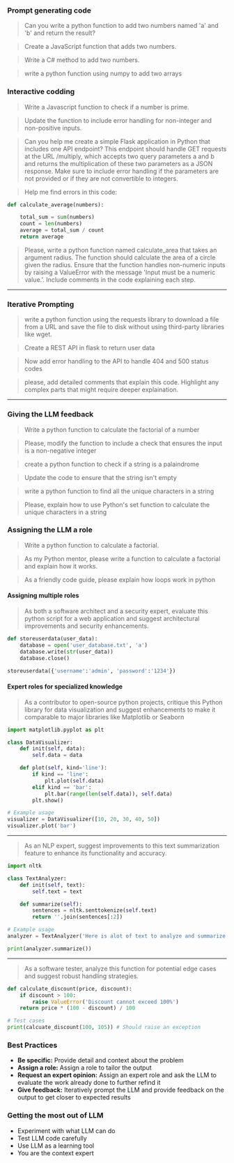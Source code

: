 ### Prompt generating code

> Can you write a python function to add two numbers named 'a' and 'b' and return the result?

> Create a JavaScript function that adds two numbers.

> Write a C# method to add two numbers.

> write a python function using numpy to add two arrays

### Interactive codding

> Write a Javascript function to check if a number is prime.

> Update the function to include error handling for non-integer and non-positive inputs.

> Can you help me create a simple Flask application in Python that includes one API endpoint? This endpoint should handle GET requests at the URL /multiply, which accepts two query parameters a and b and returns the multiplication of these two parameters as a JSON response. Make sure to include error handling if the parameters are not provided or if they are not convertible to integers.

> Help me find errors in this code:

```python
def calculate_average(numbers):

    total_sum = sum(numbers)
    count = len(numbers)
    average = total_sum / count
    return average
```

> Please, write a python function named calculate_area that takes an argument radius. The function should calculate the area of a circle given the radius. Ensure that the function handles non-numeric inputs by raising a ValueError with the message 'Input must be a numeric value.'. Include comments in the code explaining each step.

---

### Iterative Prompting

> write a python function using the requests library to download a file from a URL and save the file to disk without using third-party libraries like wget.

> Create a REST API in flask to return user data

> Now add error handling to the API to handle 404 and 500 status codes

> please, add detailed comments that explain this code. Highlight any complex parts that might require deeper explaination.

---

### Giving the LLM feedback

> Write a python function to calculate the factorial of a number

> Please, modify the function to include a check that ensures the input is a non-negative integer

> create a python function to check if a string is a palaindrome

> Update the code to ensure that the string isn't empty

> write a python function to find all the unique characters in a string

> Please, explain how to use Python's set function to calculate the unique characters in a string

### Assigning the LLM a role

> Write a python function to calculate a factorial.

> As my Python mentor, please write a function to calculate a factorial and explain how it works.

> As a friendly code guide, please explain how loops work in python

#### Assigning multiple roles

> As both a software architect and a security expert, evaluate this python script for a web application and suggest architectural improvements and security enhancements.

```python
def storeuserdata(user_data):
    database = open('user_database.txt', 'a')
    database.write(str(user_data))
    database.close()

storeuserdata({'username':'admin', 'password':'1234'})
```

#### Expert roles for specialized knowledge

> As a contributor to open-source python projects, critique this Python library for data visualization and suggest enhancements to make it comparable to major libraries like Matplotlib or Seaborn

```python
import matplotlib.pyplot as plt

class DataVisualizer:
    def init(self, data):
        self.data = data

    def plot(self, kind='line'):
        if kind == 'line':
            plt.plot(self.data)
        elif kind == 'bar':
            plt.bar(range(len(self.data)), self.data)
        plt.show()

# Example usage
visualizer = DataVisualizer([10, 20, 30, 40, 50])
visualizer.plot('bar')
```

---

> As an NLP expert, suggest improvements to this text summarization feature to enhance its functionality and accuracy.

```python
import nltk

class TextAnalyzer:
    def init(self, text):
        self.text = text

    def summarize(self):
        sentences = nltk.senttokenize(self.text)
        return ''.join(sentences[:2])

# Example usage
analyzer = TextAnalyzer('Here is alot of text to analyze and summarize. It has multiple sentences.')

print(analyzer.summarize())
```

---

> As a software tester, analyze this function for potential edge cases and suggest robust handling strategies.

```python
def calculate_discount(price, discount):
    if discount > 100:
        raise ValueError('Discount cannot exceed 100%')
    return price * (100 - discount) / 100

# Test cases
print(calcuate_discount(100, 105)) # Should raise an exception

```

### Best Practices

- **Be specific:** Provide detail and context about the problem
- **Assign a role:** Assign a role to tailor the output
- **Request an expert opinion:** Assign an expert role and ask the LLM to evaluate the work already done to further refind it
- **Give feedback:** Iteratively prompt the LLM and provide feedback on the output to get closer to expected results

### Getting the most out of LLM

- Experiment with what LLM can do
- Test LLM code carefully
- Use LLM as a learning tool
- You are the context expert
